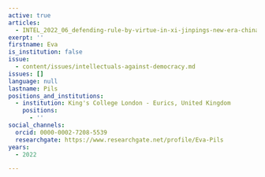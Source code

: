 ```yaml
---
active: true
articles:
  - INTEL_2022_06_defending-rule-by-virtue-in-xi-jinpings-new-era-china
exerpt: ''
firstname: Eva
is_institution: false
issue:
  - content/issues/intellectuals-against-democracy.md
issues: []
language: null
lastname: Pils
positions_and_institutions:
  - institution: King's College London - Eurics, United Kingdom
    positions:
      - ''
social_channels:
  orcid: 0000-0002-7208-5539
  researchgate: https://www.researchgate.net/profile/Eva-Pils
years:
  - 2022

---
```

